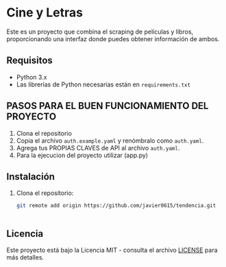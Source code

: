 # Cine y Letras

Este es un proyecto que combina el scraping de películas y libros, proporcionando una interfaz donde puedes obtener información de ambos.

## Requisitos

- Python 3.x
- Las librerías de Python necesarias están en `requirements.txt`

##  PASOS PARA EL BUEN FUNCIONAMIENTO DEL PROYECTO

1. Clona el repositorio
2. Copia el archivo `auth.example.yaml` y renómbralo como `auth.yaml`.
3. Agrega tus PROPIAS CLAVES de API al archivo `auth.yaml`.
4. Para la ejecucion del proyecto utilizar (app.py)

## Instalación

1. Clona el repositorio:

   ```bash
   git remote add origin https://github.com/javier0615/tendencia.git
 
## Licencia

Este proyecto está bajo la Licencia MIT - consulta el archivo [LICENSE](LICENSE) para más detalles.

